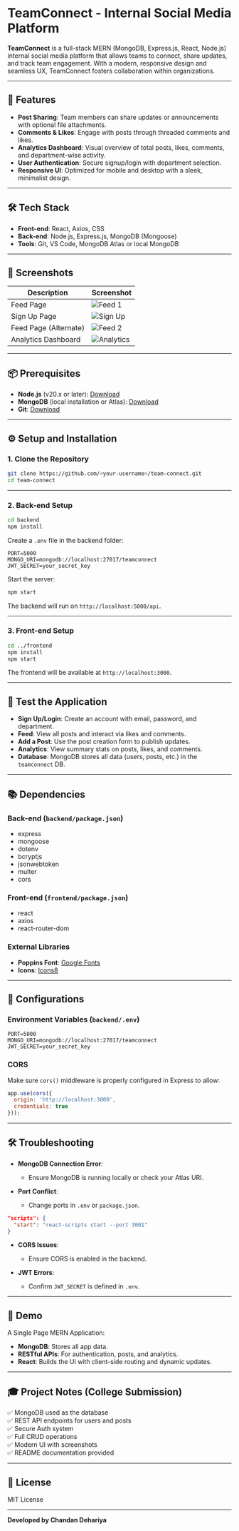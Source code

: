 # TeamConnect - Internal Social Media Platform

**TeamConnect** is a full-stack MERN (MongoDB, Express.js, React, Node.js) internal social media platform that allows teams to connect, share updates, and track team engagement. With a modern, responsive design and seamless UX, TeamConnect fosters collaboration within organizations.

---

## 🚀 Features

- **Post Sharing**: Team members can share updates or announcements with optional file attachments.
- **Comments & Likes**: Engage with posts through threaded comments and likes.
- **Analytics Dashboard**: Visual overview of total posts, likes, comments, and department-wise activity.
- **User Authentication**: Secure signup/login with department selection.
- **Responsive UI**: Optimized for mobile and desktop with a sleek, minimalist design.

---

## 🛠 Tech Stack

- **Front-end**: React, Axios, CSS
- **Back-end**: Node.js, Express.js, MongoDB (Mongoose)
- **Tools**: Git, VS Code, MongoDB Atlas or local MongoDB

---

## 📸 Screenshots

| Description            | Screenshot                         |
|------------------------|-------------------------------------|
| Feed Page              | ![Feed 1](public/feed1.png)         |
| Sign Up Page           | ![Sign Up](public/signup.png)       |
| Feed Page (Alternate)  | ![Feed 2](public/feed2.png)         |
| Analytics Dashboard    | ![Analytics](public/analytics.png)  |


---

## 📦 Prerequisites

- **Node.js** (v20.x or later): [Download](https://nodejs.org/)
- **MongoDB** (local installation or Atlas): [Download](https://www.mongodb.com/)
- **Git**: [Download](https://git-scm.com/)

---

## ⚙️ Setup and Installation

### 1. Clone the Repository

```bash
git clone https://github.com/<your-username>/team-connect.git
cd team-connect
```

---

### 2. Back-end Setup

```bash
cd backend
npm install
```

Create a `.env` file in the backend folder:

```env
PORT=5000
MONGO_URI=mongodb://localhost:27017/teamconnect
JWT_SECRET=your_secret_key
```

Start the server:

```bash
npm start
```

The backend will run on `http://localhost:5000/api`.

---

### 3. Front-end Setup

```bash
cd ../frontend
npm install
npm start
```

The frontend will be available at `http://localhost:3000`.

---

## 🧪 Test the Application

- **Sign Up/Login**: Create an account with email, password, and department.
- **Feed**: View all posts and interact via likes and comments.
- **Add a Post**: Use the post creation form to publish updates.
- **Analytics**: View summary stats on posts, likes, and comments.
- **Database**: MongoDB stores all data (users, posts, etc.) in the `teamconnect` DB.

---

## 📚 Dependencies

### Back-end (`backend/package.json`)
- express
- mongoose
- dotenv
- bcryptjs
- jsonwebtoken
- multer
- cors

### Front-end (`frontend/package.json`)
- react
- axios
- react-router-dom

### External Libraries
- **Poppins Font**: [Google Fonts](https://fonts.googleapis.com/css2?family=Poppins)
- **Icons**: [Icons8](https://icons8.com)

---

## 🔧 Configurations

### Environment Variables (`backend/.env`)

```env
PORT=5000
MONGO_URI=mongodb://localhost:27017/teamconnect
JWT_SECRET=your_secret_key
```

### CORS

Make sure `cors()` middleware is properly configured in Express to allow:

```js
app.use(cors({
  origin: 'http://localhost:3000',
  credentials: true
}));
```

---

## 🛠 Troubleshooting

- **MongoDB Connection Error**:
  - Ensure MongoDB is running locally or check your Atlas URI.

- **Port Conflict**:
  - Change ports in `.env` or `package.json`.

```json
"scripts": {
  "start": "react-scripts start --port 3001"
}
```

- **CORS Issues**:
  - Ensure CORS is enabled in the backend.

- **JWT Errors**:
  - Confirm `JWT_SECRET` is defined in `.env`.

---

## 🧪 Demo

A Single Page MERN Application:

- **MongoDB**: Stores all app data.
- **RESTful APIs**: For authentication, posts, and analytics.
- **React**: Builds the UI with client-side routing and dynamic updates.

---

## 🎓 Project Notes (College Submission)

✅ MongoDB used as the database  
✅ REST API endpoints for users and posts  
✅ Secure Auth system  
✅ Full CRUD operations  
✅ Modern UI with screenshots  
✅ README documentation provided  

---

## 📄 License

MIT License

---

**Developed by Chandan Dehariya**
